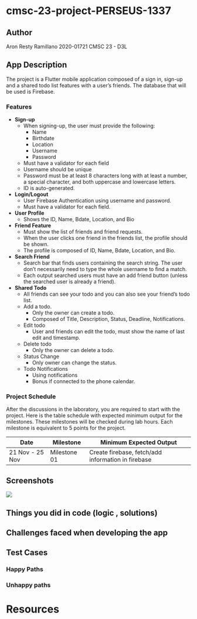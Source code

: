 # cmsc-23-project-PERSEUS-1337
## Author
Aron Resty Ramillano
2020-01721
CMSC 23 - D3L

## App Description
The project is a Flutter mobile application composed of a sign in, sign-up and a shared todo list features with a user’s friends. The database that will be used is Firebase.

### Features
 - **Sign-up**
	 -  When signing-up, the user must provide the following:
		- Name
		- Birthdate
		- Location
		- Username
		- Password
	- Must have a validator for each field
	-   Username should be unique
	-   Password must be at least 8 characters long with at least a number, a special character, and both uppercase and lowercase letters.
	-   ID is auto-generated.
- **Login/Logout**
	- User Firebase Authentication using username and password.
	-   Must have a validator for each field.
-   **User Profile**
	-   Shows the ID, Name, Bdate, Location, and Bio
-   **Friend Feature**
	-   Must show the list of friends and friend requests.
	-   When the user clicks one friend in the friends list, the profile should be shown.
	-   The profile is composed of ID, Name, Bdate, Location, and Bio.
-   **Search Friend**
	-   Search bar that finds users containing the search string. The user don’t necessarily need to type the whole username to find a match.
	-   Each output searched users must have an add friend button (unless the searched user is already a friend).
-   **Shared Todo**
	-   All friends can see your todo and you can also see your friend’s todo list.
	-   Add a todo.
		-   Only the owner can create a todo.
		-   Composed of Title, Description, Status, Deadline, Notifications.
	-   Edit todo
		-   User and friends can edit the todo, must show the name of last edit and timestamp.
	-   Delete todo
		-   Only the owner can delete a todo.
	-   Status Change
		-   Only owner can change the status.
	-   Todo Notifications
		-   Using notifications
		-   Bonus if connected to the phone calendar.

### Project Schedule
After the discussions in the laboratory, you are required to start with the project. Here is the table schedule with expected minimum output for the milestones. These milestones will be checked during lab hours. Each milestone is equivalent to 5 points for the project.

| Date | Milestone  | Minimum Expected Output
|--|--|--|
| 21 Nov - 25 Nov | Milestone 01 | Create firebase, fetch/add information in firebase




## Screenshots
<img  src="./images/Screenshot 2022-10-07 165850.png">

## Things you did in code (logic , solutions)

## Challenges faced when developing the app

## Test Cases

### Happy Paths

### Unhappy paths

# Resources
